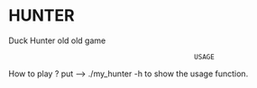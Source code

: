 # HUNTER
Duck Hunter old old game


                                                  USAGE
                  
 How to play ? put --> ./my_hunter -h to show the usage function.
